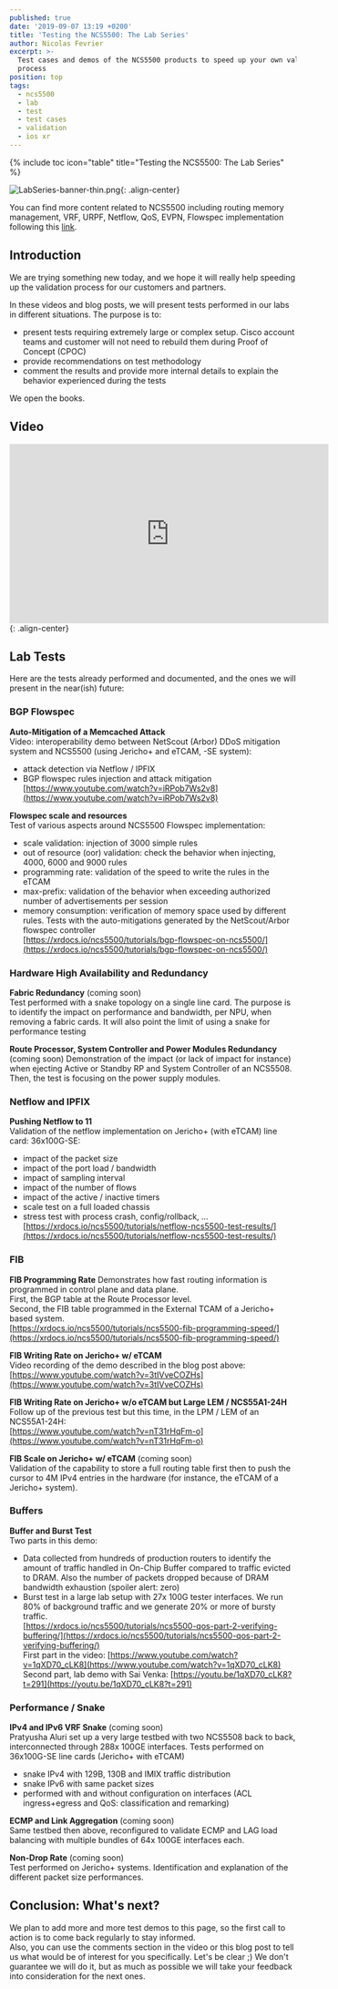 ```yaml
---
published: true
date: '2019-09-07 13:19 +0200'
title: 'Testing the NCS5500: The Lab Series'
author: Nicolas Fevrier
excerpt: >-
  Test cases and demos of the NCS5500 products to speed up your own validation
  process
position: top
tags:
  - ncs5500
  - lab
  - test
  - test cases
  - validation
  - ios xr
---
```

{% include toc icon="table" title="Testing the NCS5500: The Lab Series" %}

![LabSeries-banner-thin.png]({{site.baseurl}}/images/LabSeries-banner-thin.png){: .align-center}

You can find more content related to NCS5500 including routing memory management, VRF, URPF, Netflow, QoS, EVPN, Flowspec implementation following this [link](https://xrdocs.io/ncs5500/tutorials/).

## Introduction

We are trying something new today, and we hope it will really help speeding up the validation process for our customers and partners.

In these videos and blog posts, we will present tests performed in our labs in different situations. The purpose is to:
- present tests requiring extremely large or complex setup. Cisco account teams and customer will not need to rebuild them during Proof of Concept (CPOC)
- provide recommendations on test methodology
- comment the results and provide more internal details to explain the behavior experienced during the tests

We open the books.

## Video

<iframe type="text/html" width="560" height="315" src="https://www.youtube.com/embed/rWmXXsQeV38?autoplay=1" frameborder="0" allow="autoplay" ></iframe>{: .align-center}

## Lab Tests

Here are the tests already performed and documented, and the ones we will present in the near(ish) future:

### BGP Flowspec

**Auto-Mitigation of a Memcached Attack**  
Video: interoperability demo between NetScout (Arbor) DDoS mitigation system and NCS5500 (using Jericho+ and eTCAM, -SE system):
- attack detection via Netflow / IPFIX
- BGP flowspec rules injection and attack mitigation  
[https://www.youtube.com/watch?v=iRPob7Ws2v8](https://www.youtube.com/watch?v=iRPob7Ws2v8)

**Flowspec scale and resources**  
Test of various aspects around NCS5500 Flowspec implementation:  
- scale validation: injection of 3000 simple rules
- out of resource (oor) validation: check the behavior when injecting, 4000, 6000 and 9000 rules
- programming rate: validation of the speed to write the rules in the eTCAM
- max-prefix: validation of the behavior when exceeding authorized number of advertisements per session
- memory consumption: verification of memory space used by different rules. Tests with the auto-mitigations generated by the NetScout/Arbor flowspec controller  
[https://xrdocs.io/ncs5500/tutorials/bgp-flowspec-on-ncs5500/](https://xrdocs.io/ncs5500/tutorials/bgp-flowspec-on-ncs5500/)

### Hardware High Availability and Redundancy

**Fabric Redundancy** (coming soon)  
Test performed with a snake topology on a single line card. The purpose is to identify the impact on performance and bandwidth, per NPU, when removing a fabric cards. It will also point the limit of using a snake for performance testing

**Route Processor, System Controller and Power Modules Redundancy** (coming soon)
Demonstration of the impact (or lack of impact for instance) when ejecting Active or Standby RP and System Controller of an NCS5508. Then, the test is focusing on the power supply modules.

### Netflow and IPFIX

**Pushing Netflow to 11**  
Validation of the netflow implementation on Jericho+ (with eTCAM) line card: 36x100G-SE:  
- impact of the packet size
- impact of the port load / bandwidth
- impact of sampling interval
- impact of the number of flows
- impact of the active / inactive timers
- scale test on a full loaded chassis
- stress test with process crash, config/rollback, ...  
[https://xrdocs.io/ncs5500/tutorials/netflow-ncs5500-test-results/](https://xrdocs.io/ncs5500/tutorials/netflow-ncs5500-test-results/)

### FIB

**FIB Programming Rate**
Demonstrates how fast routing information is programmed in control plane and data plane.  
First, the BGP table at the Route Processor level.  
Second, the FIB table programmed in the External TCAM of a Jericho+ based system.  
[https://xrdocs.io/ncs5500/tutorials/ncs5500-fib-programming-speed/](https://xrdocs.io/ncs5500/tutorials/ncs5500-fib-programming-speed/)

**FIB Writing Rate on Jericho+ w/ eTCAM**  
Video recording of the demo described in the blog post above:  
[https://www.youtube.com/watch?v=3tIVveCOZHs](https://www.youtube.com/watch?v=3tIVveCOZHs)

**FIB Writing Rate on Jericho+ w/o eTCAM but Large LEM / NCS55A1-24H**  
Follow up of the previous test but this time, in the LPM / LEM of an NCS55A1-24H:  
[https://www.youtube.com/watch?v=nT31rHqFm-o](https://www.youtube.com/watch?v=nT31rHqFm-o)

**FIB Scale on Jericho+ w/ eTCAM** (coming soon)  
Validation of the capability to store a full routing table first then to push the cursor to 4M IPv4 entries in the hardware (for instance, the eTCAM of a Jericho+ system).

### Buffers

**Buffer and Burst Test**  
Two parts in this demo:
- Data collected from hundreds of production routers to identify the amount of traffic handled in On-Chip Buffer compared to traffic evicted to DRAM. Also the number of packets dropped because of DRAM bandwidth exhaustion (spoiler alert: zero)
- Burst test in a large lab setup with 27x 100G tester interfaces. We run 80% of background traffic and we generate 20% or more of bursty traffic.  
[https://xrdocs.io/ncs5500/tutorials/ncs5500-qos-part-2-verifying-buffering/](https://xrdocs.io/ncs5500/tutorials/ncs5500-qos-part-2-verifying-buffering/)  
First part in the video: [https://www.youtube.com/watch?v=1qXD70_cLK8](https://www.youtube.com/watch?v=1qXD70_cLK8)  
Second part, lab demo with Sai Venka: [https://youtu.be/1qXD70_cLK8?t=291](https://youtu.be/1qXD70_cLK8?t=291)

### Performance / Snake

**IPv4 and IPv6 VRF Snake** (coming soon)  
Pratyusha Aluri set up a very large testbed with two NCS5508 back to back, interconnected through 288x 100GE interfaces. Tests performed on 36x100G-SE line cards (Jericho+ with eTCAM)  
- snake IPv4 with 129B, 130B and IMIX traffic distribution
- snake IPv6 with same packet sizes
- performed with and without configuration on interfaces (ACL ingress+egress and QoS: classification and remarking)

**ECMP and Link Aggregation** (coming soon)  
Same testbed then above, reconfigured to validate ECMP and LAG load balancing with multiple bundles of 64x 100GE interfaces each.

**Non-Drop Rate** (coming soon)  
Test performed on Jericho+ systems. Identification and explanation of the different packet size performances.

## Conclusion: What's next?

We plan to add more and more test demos to this page, so the first call to action is to come back regularly to stay informed.  
Also, you can use the comments section in the video or this blog post to tell us what would be of interest for you specifically.
Let's be clear ;)  We don't guarantee we will do it, but as much as possible we will take your feedback into consideration for the next ones.
